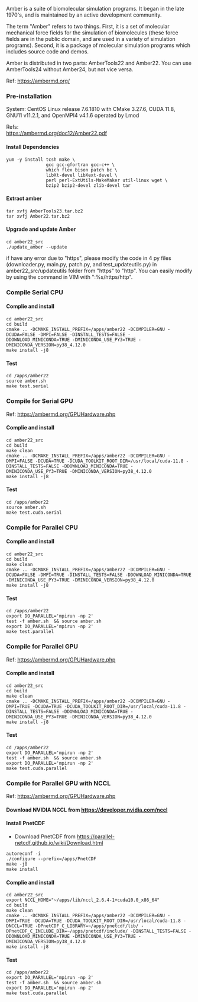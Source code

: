 Amber is a suite of biomolecular simulation programs. It began in the late 1970's, and is maintained by an active development community.

The term "Amber" refers to two things. First, it is a set of molecular mechanical force fields for the simulation of biomolecules (these force fields are in the public domain, and are used in a variety of simulation programs). Second, it is a package of molecular simulation programs which includes source code and demos.

Amber is distributed in two parts: AmberTools22 and Amber22. You can use AmberTools24 without Amber24, but not vice versa.

Ref: https://ambermd.org/


### Pre-installation

System: CentOS Linux release 7.6.1810 with CMake 3.27.6, CUDA 11.8, GNU11 v11.2.1, and OpenMPI4 v4.1.6 operated by Lmod

Refs: \
https://ambermd.org/doc12/Amber22.pdf

#### Install Dependencies
```
yum -y install tcsh make \
			   gcc gcc-gfortran gcc-c++ \
			   which flex bison patch bc \
			   libXt-devel libXext-devel \
			   perl perl-ExtUtils-MakeMaker util-linux wget \
			   bzip2 bzip2-devel zlib-devel tar
```

#### Extract amber
```
tar xvfj AmberTools23.tar.bz2
tar xvfj Amber22.tar.bz2
```

#### Upgrade and update Amber
```
cd amber22_src
./update_amber --update
```
if have any error due to "https", please modify the code in 4 py files (downloader.py, main.py, patch.py, and test_updateutils.py) in amber22_src/updateutils folder from "https" to "http". You can easily modify by using the command in VIM with ":%s/https/http".


### Compile Serial CPU

#### Complie and install
```
cd amber22_src
cd build
cmake .. -DCMAKE_INSTALL_PREFIX=/apps/amber22 -DCOMPILER=GNU -DCUDA=FALSE -DMPI=FALSE -DINSTALL_TESTS=FALSE -DDOWNLOAD_MINICONDA=TRUE -DMINICONDA_USE_PY3=TRUE -DMINICONDA_VERSION=py38_4.12.0
make install -j8
```

#### Test
```
cd /apps/amber22
source amber.sh
make test.serial
```

### Compile for Serial GPU

Ref: https://ambermd.org/GPUHardware.php

#### Complie and install
```
cd amber22_src
cd build
make clean
cmake .. -DCMAKE_INSTALL_PREFIX=/apps/amber22 -DCOMPILER=GNU -DMPI=FALSE -DCUDA=TRUE -DCUDA_TOOLKIT_ROOT_DIR=/usr/local/cuda-11.8 -DINSTALL_TESTS=FALSE -DDOWNLOAD_MINICONDA=TRUE -DMINICONDA_USE_PY3=TRUE -DMINICONDA_VERSION=py38_4.12.0
make install -j8
```

#### Test
```
cd /apps/amber22
source amber.sh
make test.cuda.serial
```

### Compile for Parallel CPU

#### Complie and install
```
cd amber22_src
cd build
make clean
cmake .. -DCMAKE_INSTALL_PREFIX=/apps/amber22 -DCOMPILER=GNU -DCUDA=FALSE -DMPI=TRUE -DINSTALL_TESTS=FALSE -DDOWNLOAD_MINICONDA=TRUE -DMINICONDA_USE_PY3=TRUE -DMINICONDA_VERSION=py38_4.12.0
make install -j8
```

#### Test
```
cd /apps/amber22
export DO_PARALLEL='mpirun -np 2'
test -f amber.sh  && source amber.sh
export DO_PARALLEL='mpirun -np 2'
make test.parallel
```

### Compile for Parallel GPU

Ref: https://ambermd.org/GPUHardware.php

#### Complie and install
```
cd amber22_src
cd build
make clean
cmake .. -DCMAKE_INSTALL_PREFIX=/apps/amber22 -DCOMPILER=GNU -DMPI=TRUE -DCUDA=TRUE -DCUDA_TOOLKIT_ROOT_DIR=/usr/local/cuda-11.8 -DINSTALL_TESTS=FALSE -DDOWNLOAD_MINICONDA=TRUE -DMINICONDA_USE_PY3=TRUE -DMINICONDA_VERSION=py38_4.12.0
make install -j8
```

#### Test
```
cd /apps/amber22
export DO_PARALLEL='mpirun -np 2'
test -f amber.sh  && source amber.sh
export DO_PARALLEL='mpirun -np 2'
make test.cuda.parallel
```

### Compile for Parallel GPU with NCCL

Ref: https://ambermd.org/GPUHardware.php

#### Download NVIDIA NCCL from https://developer.nvidia.com/nccl

#### Install PnetCDF

* Download PnetCDF from https://parallel-netcdf.github.io/wiki/Download.html
```
autoreconf -i
./configure --prefix=/apps/PnetCDF
make -j8
make install
```

#### Complie and install
```
cd amber22_src
export NCCL_HOME="~/apps/lib/nccl_2.6.4-1+cuda10.0_x86_64"
cd build
make clean
cmake .. -DCMAKE_INSTALL_PREFIX=/apps/amber22 -DCOMPILER=GNU -DMPI=TRUE -DCUDA=TRUE -DCUDA_TOOLKIT_ROOT_DIR=/usr/local/cuda-11.8 -DNCCL=TRUE -DPnetCDF_C_LIBRARY=~/apps/pnetcdf/lib/ -DPnetCDF_C_INCLUDE_DIR=~/apps/pnetcdf/include/ -DINSTALL_TESTS=FALSE -DDOWNLOAD_MINICONDA=TRUE -DMINICONDA_USE_PY3=TRUE -DMINICONDA_VERSION=py38_4.12.0
make install -j8
```

#### Test
```
cd /apps/amber22
export DO_PARALLEL='mpirun -np 2'
test -f amber.sh  && source amber.sh
export DO_PARALLEL='mpirun -np 2'
make test.cuda.parallel
```
